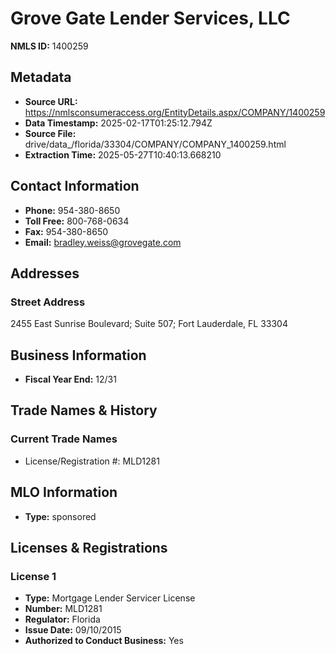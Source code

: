 # Grove Gate Lender Services, LLC

**NMLS ID:** 1400259

## Metadata
- **Source URL:** https://nmlsconsumeraccess.org/EntityDetails.aspx/COMPANY/1400259
- **Data Timestamp:** 2025-02-17T01:25:12.794Z
- **Source File:** drive/data_/florida/33304/COMPANY/COMPANY_1400259.html
- **Extraction Time:** 2025-05-27T10:40:13.668210

## Contact Information
- **Phone:** 954-380-8650
- **Toll Free:** 800-768-0634
- **Fax:** 954-380-8650
- **Email:** bradley.weiss@grovegate.com

## Addresses
### Street Address
2455 East Sunrise Boulevard; Suite 507; Fort Lauderdale, FL 33304

## Business Information
- **Fiscal Year End:** 12/31

## Trade Names & History
### Current Trade Names
- License/Registration #: MLD1281

## MLO Information
- **Type:** sponsored

## Licenses & Registrations

### License 1
- **Type:** Mortgage Lender Servicer License
- **Number:** MLD1281
- **Regulator:** Florida
- **Issue Date:** 09/10/2015
- **Authorized to Conduct Business:** Yes
